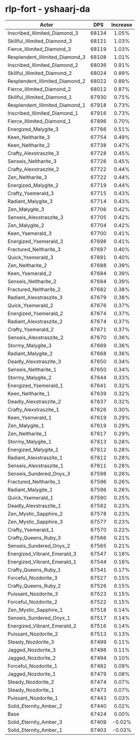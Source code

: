 # rlp-fort - yshaarj-da
| Actor | DPS | Increase |
|---|:---:|:---:|
|Inscribed_Illimited_Diamond_3|68134|1.05%|
|Skillful_Illimited_Diamond_3|68121|1.03%|
|Fierce_Illimited_Diamond_3|68119|1.03%|
|Resplendent_Illimited_Diamond_3|68108|1.01%|
|Inscribed_Illimited_Diamond_2|68036|0.91%|
|Skillful_Illimited_Diamond_2|68024|0.89%|
|Resplendent_Illimited_Diamond_2|68022|0.89%|
|Fierce_Illimited_Diamond_2|68012|0.87%|
|Skillful_Illimited_Diamond_1|67930|0.75%|
|Resplendent_Illimited_Diamond_1|67918|0.73%|
|Inscribed_Illimited_Diamond_1|67916|0.73%|
|Fierce_Illimited_Diamond_1|67896|0.70%|
|Energized_Malygite_3|67766|0.51%|
|Keen_Neltharite_3|67754|0.49%|
|Keen_Neltharite_2|67738|0.47%|
|Crafty_Alexstraszite_3|67728|0.45%|
|Senseis_Neltharite_3|67726|0.45%|
|Crafty_Alexstraszite_2|67722|0.44%|
|Zen_Neltharite_3|67722|0.44%|
|Energized_Malygite_2|67719|0.44%|
|Crafty_Ysemerald_3|67715|0.43%|
|Radiant_Malygite_3|67714|0.43%|
|Zen_Malygite_3|67706|0.42%|
|Senseis_Alexstraszite_3|67705|0.42%|
|Zen_Malygite_2|67704|0.42%|
|Keen_Ysemerald_3|67700|0.41%|
|Energized_Ysemerald_3|67698|0.41%|
|Fractured_Neltharite_3|67697|0.40%|
|Quick_Ysemerald_3|67691|0.40%|
|Zen_Neltharite_2|67688|0.39%|
|Keen_Ysemerald_2|67684|0.39%|
|Senseis_Neltharite_2|67684|0.39%|
|Fractured_Neltharite_2|67682|0.38%|
|Radiant_Alexstraszite_3|67679|0.38%|
|Quick_Ysemerald_2|67676|0.37%|
|Energized_Ysemerald_2|67674|0.37%|
|Radiant_Alexstraszite_2|67674|0.37%|
|Crafty_Ysemerald_2|67671|0.37%|
|Senseis_Alexstraszite_2|67670|0.36%|
|Stormy_Malygite_3|67669|0.36%|
|Radiant_Malygite_2|67668|0.36%|
|Deadly_Alexstraszite_3|67650|0.34%|
|Senseis_Neltharite_1|67650|0.34%|
|Stormy_Malygite_2|67644|0.33%|
|Energized_Ysemerald_1|67641|0.32%|
|Keen_Neltharite_1|67639|0.32%|
|Deadly_Alexstraszite_2|67637|0.32%|
|Crafty_Alexstraszite_1|67626|0.30%|
|Keen_Ysemerald_1|67619|0.29%|
|Zen_Malygite_1|67619|0.29%|
|Zen_Neltharite_1|67617|0.29%|
|Stormy_Malygite_1|67613|0.28%|
|Energized_Malygite_1|67612|0.28%|
|Radiant_Alexstraszite_1|67612|0.28%|
|Senseis_Alexstraszite_1|67611|0.28%|
|Senseis_Sundered_Onyx_3|67598|0.26%|
|Fractured_Neltharite_1|67596|0.26%|
|Radiant_Malygite_1|67596|0.26%|
|Quick_Ysemerald_1|67590|0.25%|
|Deadly_Alexstraszite_1|67582|0.23%|
|Zen_Mystic_Sapphire_2|67578|0.23%|
|Zen_Mystic_Sapphire_3|67577|0.23%|
|Crafty_Ysemerald_1|67570|0.22%|
|Crafty_Queens_Ruby_3|67566|0.21%|
|Senseis_Sundered_Onyx_2|67565|0.21%|
|Energized_Vibrant_Emerald_3|67547|0.18%|
|Energized_Vibrant_Emerald_1|67544|0.18%|
|Crafty_Queens_Ruby_1|67541|0.17%|
|Forceful_Nozdorite_3|67527|0.15%|
|Crafty_Queens_Ruby_2|67526|0.15%|
|Puissant_Nozdorite_3|67523|0.15%|
|Forceful_Nozdorite_2|67522|0.15%|
|Zen_Mystic_Sapphire_1|67518|0.14%|
|Senseis_Sundered_Onyx_1|67517|0.14%|
|Energized_Vibrant_Emerald_2|67516|0.14%|
|Puissant_Nozdorite_2|67513|0.13%|
|Steady_Nozdorite_3|67499|0.11%|
|Jagged_Nozdorite_3|67498|0.11%|
|Jagged_Nozdorite_2|67494|0.10%|
|Forceful_Nozdorite_1|67482|0.09%|
|Jagged_Nozdorite_1|67479|0.08%|
|Steady_Nozdorite_2|67474|0.07%|
|Steady_Nozdorite_1|67473|0.07%|
|Puissant_Nozdorite_1|67443|0.03%|
|Solid_Eternity_Amber_2|67440|0.02%|
|Base|67424|0.00%|
|Solid_Eternity_Amber_3|67409|-0.02%|
|Solid_Eternity_Amber_1|67403|-0.03%|
